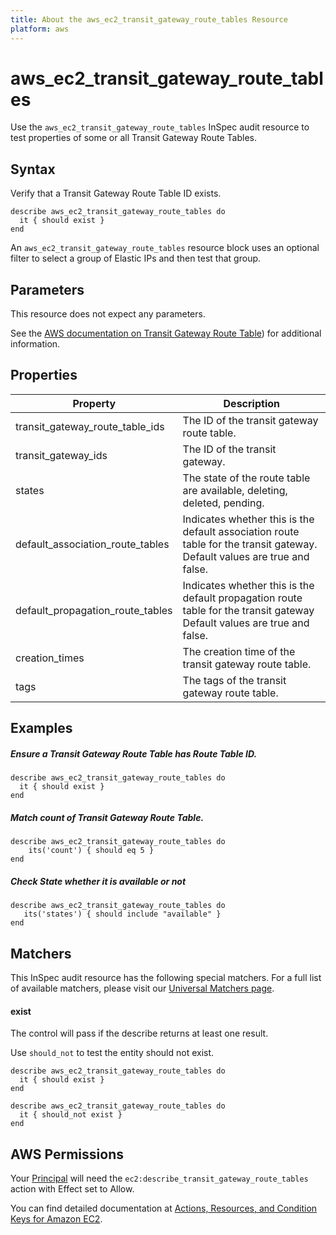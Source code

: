 ```yaml
---
title: About the aws_ec2_transit_gateway_route_tables Resource
platform: aws
---
```


# aws\_ec2\_transit\_gateway\_route\_tables

Use the `aws_ec2_transit_gateway_route_tables` InSpec audit resource to test properties of some or all Transit Gateway Route Tables.

## Syntax

Verify that a Transit Gateway Route Table ID exists.

    describe aws_ec2_transit_gateway_route_tables do
      it { should exist }
    end

An `aws_ec2_transit_gateway_route_tables` resource block uses an optional filter to select a group of Elastic IPs and then test that group.

## Parameters

This resource does not expect any parameters.

See the [AWS documentation on Transit Gateway Route Table](https://docs.aws.amazon.com/AWSCloudFormation/latest/UserGuide/aws-resource-ec2-transitgatewayroutetable.html)) for additional information.

## Properties

| Property | Description|
| --- | --- |
| transit_gateway_route_table_ids | The ID of the transit gateway route table. |
| transit_gateway_ids | The ID of the transit gateway. |
| states | The state of the route table are available, deleting, deleted, pending. |
| default_association_route_tables | Indicates whether this is the default association route table for the transit gateway. Default values are true and false. |
| default_propagation_route_tables | Indicates whether this is the default propagation route table for the transit gateway Default values are true and false. |
| creation_times | The creation time of the transit gateway route table. |
| tags | The tags of the transit gateway route table. |

## Examples

##### Ensure a Transit Gateway Route Table has Route Table ID.
    describe aws_ec2_transit_gateway_route_tables do
      it { should exist }
    end

##### Match count of Transit Gateway Route Table.
    describe aws_ec2_transit_gateway_route_tables do
        its('count') { should eq 5 }
    end

##### Check State whether it is available or not
    describe aws_ec2_transit_gateway_route_tables do
       its('states') { should include "available" }
    end

## Matchers

This InSpec audit resource has the following special matchers. For a full list of available matchers, please visit our [Universal Matchers page](https://www.inspec.io/docs/reference/matchers/).

#### exist

The control will pass if the describe returns at least one result.

Use `should_not` to test the entity should not exist.

    describe aws_ec2_transit_gateway_route_tables do
      it { should exist }
    end
      
    describe aws_ec2_transit_gateway_route_tables do
      it { should_not exist }
    end

## AWS Permissions

Your [Principal](https://docs.aws.amazon.com/IAM/latest/UserGuide/intro-structure.html#intro-structure-principal) will need the `ec2:describe_transit_gateway_route_tables` action with Effect set to Allow.

You can find detailed documentation at [Actions, Resources, and Condition Keys for Amazon EC2](https://docs.aws.amazon.com/IAM/latest/UserGuide/list_amazonec2.html).
